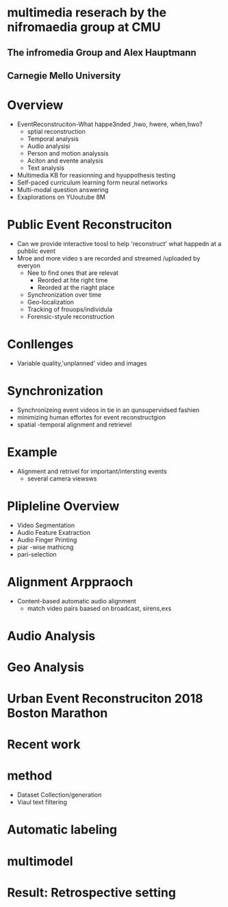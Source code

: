 # multimedia reserach by the nifromaedia group at CMU

## The infromedia Group and Alex Hauptmann

## Carnegie Mello University

# Overview

* EventReconstruciton-What happe3nded ,hwo, hwere, when,hwo?
    * sptial reconstruction
    * Temporal analysis
    * Audio analysisi
    * Person and motion analyssis
    * Aciton and evente analysis
    * Text analysis
* Multimedia KB for reasionning and hyuppothesis testing
* Self-paced curriculum learning form neural networks
* Multi-modal question answering
* Exaplorations on YUoutube 8M

# Public Event Reconstruciton

* Can we provide interactive toosl to help 'reconstruct' what happedn at a puhblic event
* Mroe and more video s are recorded and streamed /uploaded by everyon
    * Nee to find ones that are relevat
        * Reorded at hte right time
        * Reorded at the riaght place
    * Synchronization over time
    * Geo-localization
    * Tracking of frouops/individula
    * Forensic-styule reconstruction

# Conllenges

* Variable quality,'unplanned' video and images

# Synchronization

* Synchronizeing event videos in tie in an qunsupervidsed fashien
* minimizing human effortes for event reconstructgion
* spatial -temporal alignment and retrievel

# Example

* Alignment and retrivel for important/intersting events 
    * several camera viewsws

# Plipleline Overview

* Video Segmentation
* Audio Feature Exatraction
* Audio Finger Printing
* piar -wise mathicng
* pari-selection

# Alignment Arppraoch

* Content-based automatic audio alignment
    * match video pairs baased on broadcast, sirens,exs

# Audio Analysis  

# Geo Analysis

# Urban Event  Reconstruciton 2018 Boston Marathon

# Recent work

# method

* Dataset Collection/generation
* Viaul text filtering

# Automatic labeling

# multimodel

# Result: Retrospective setting
